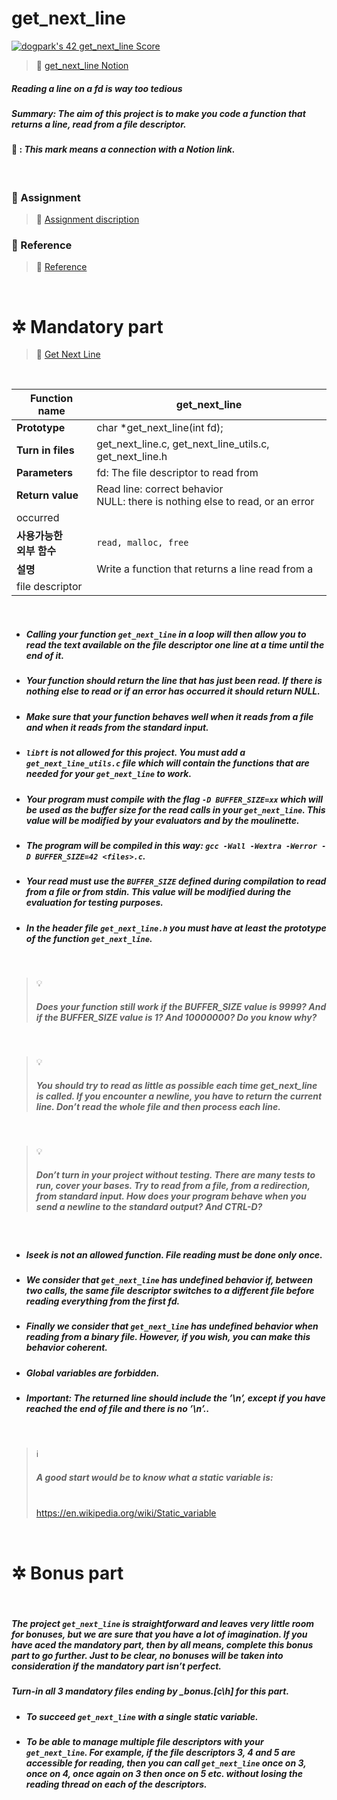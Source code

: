 # **get_next_line**

[![dogpark's 42 get_next_line Score](https://badge42.vercel.app/api/v2/clam4rmh700350fjk8ctdih83/project/3030835)](https://github.com/JaeSeoKim/badge42)

> 🔗 [get_next_line Notion](https://dogpark-42cursus.notion.site/Get-Next-Line-1b3a739678164fad83079944463c942b)

##### Reading a line on a fd is way too tedious

##### _Summary: The aim of this project is to make you code a function that returns a line, read from a file descriptor._

#### 🔗 : _This mark means a connection with a **Notion link**._

<br>

### 📄 Assignment

> 🔗 [Assignment discription](https://dogpark-42cursus.notion.site/Assignment-6ec0805a79d748dc93f67666ae2bd05e)

### 📌 Reference

> 🔗 [Reference](https://dogpark-42cursus.notion.site/Reference-7ffdfc7679294dddb40e364cf1074d49)

<br>

# ✲ Mandatory part

> 🔗 [Get Next Line](https://dogpark-42cursus.notion.site/Mandatory-Part-Get-Next-Line-c6b1844ab08a4ee3a8564c72c8db9f20)

<br>

| **Function name**            | get_next_line                                                                     |
| ---------------------------- | --------------------------------------------------------------------------------- |
| **Prototype**                | char \*get_next_line(int fd);                                                     |
| **Turn in files**            | get_next_line.c, get_next_line_utils.c, get_next_line.h                           |
| **Parameters**               | fd: The file descriptor to read from                                              |
| **Return value**             | Read line: correct behavior <br> NULL: there is nothing else to read, or an error |
| occurred                     |
| **사용가능한 <br>외부 함수** | `read, malloc, free`                                                              |
| **설명**                     | Write a function that returns a line read from a                                  |
| file descriptor              |

<br>

- ##### _Calling your function `get_next_line` in a loop will then allow you to read the text available on the file descriptor one line at a time until the end of it._

- ##### _Your function should return the line that has just been read. If there is nothing else to read or if an error has occurred it should return NULL._

- ##### _Make sure that your function behaves well when it reads from a file and when it reads from the standard input._

- ##### _`libft` is not allowed for this project. You must add a `get_next_line_utils.c` file which will contain the functions that are needed for your `get_next_line` to work._

- ##### _Your program must compile with the flag `-D BUFFER_SIZE=xx` which will be used as the buffer size for the read calls in your `get_next_line`. This value will be modified by your evaluators and by the moulinette._

- ##### _The program will be compiled in this way: `gcc -Wall -Wextra -Werror -D BUFFER_SIZE=42 <files>.c`._

- ##### _Your read must use the `BUFFER_SIZE` defined during compilation to read from a file or from stdin. This value will be modified during the evaluation for testing purposes._

- ##### _In the header file `get_next_line.h` you must have at least the prototype of the function `get_next_line`._

<br>

> 💡 <br>
>
> ##### _Does your function still work if the BUFFER_SIZE value is 9999? And if the BUFFER_SIZE value is 1? And 10000000? Do you know why?_

<br>

> 💡 <br>
>
> ##### _You should try to read as little as possible each time get_next_line is called. If you encounter a newline, you have to return the current line. Don’t read the whole file and then process each line._

<br>

> 💡 <br>
>
> ##### _Don’t turn in your project without testing. There are many tests to run, cover your bases. Try to read from a file, from a redirection, from standard input. How does your program behave when you send a newline to the standard output? And CTRL-D?_

<br>

- ##### _lseek is not an allowed function. File reading must be done only once._

- ##### _We consider that `get_next_line` has undefined behavior if, between two calls, the same file descriptor switches to a different file before reading everything from the first fd._

- ##### _Finally we consider that `get_next_line` has undefined behavior when reading from a binary file. However, if you wish, you can make this behavior coherent._

- ##### _Global variables are forbidden._

- ##### _Important: The returned line should include the ’\n’, except if you have reached the end of file and there is no ’\n’.._

<br>

> ℹ️ <br>
>
> ##### _A good start would be to know what a static variable is:_
>
> <br> https://en.wikipedia.org/wiki/Static_variable

<br>

# ✲ Bonus part

<br>

##### _The project `get_next_line` is straightforward and leaves very little room for bonuses, but we are sure that you have a lot of imagination. If you have aced the mandatory part, then by all means, complete this bonus part to go further. Just to be clear, no bonuses will be taken into consideration if the mandatory part isn’t perfect._

##### _Turn-in all 3 mandatory files ending by \_bonus.[c\h] for this part._

- ##### _To succeed `get_next_line` with a single static variable._

- ##### _To be able to manage multiple file descriptors with your `get_next_line`. For example, if the file descriptors 3, 4 and 5 are accessible for reading, then you can call `get_next_line` once on 3, once on 4, once again on 3 then once on 5 etc. without losing the reading thread on each of the descriptors._
